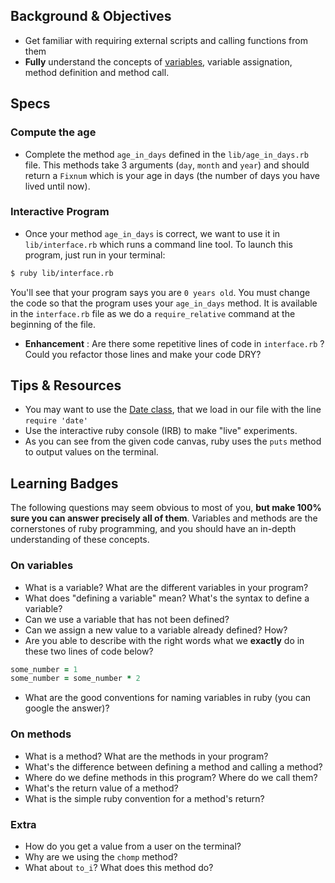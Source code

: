 ## Background & Objectives

- Get familiar with requiring external scripts and calling functions from them
- **Fully** understand the concepts of [variables](http://en.wikipedia.org/wiki/Program_variable), variable assignation, method definition and method call.

## Specs

### Compute the age
- Complete the method `age_in_days` defined in the `lib/age_in_days.rb` file. This methods take 3 arguments (`day`, `month` and `year`) and should return a `Fixnum` which is your age in days (the number of days you have lived until now).

### Interactive Program

- Once your method `age_in_days` is correct, we want to use it in `lib/interface.rb` which runs a command line tool. To launch this program, just run in your terminal:

```bash
$ ruby lib/interface.rb
```

You'll see that your program says you are `0 years old`. You must change the code so that the program uses your `age_in_days` method. It is available in the `interface.rb` file as we do a `require_relative` command at the beginning of the file.

- **Enhancement** : Are there some repetitive lines of code in `interface.rb` ? Could you refactor those lines and make your code DRY?

## Tips & Resources

- You may want to use the [Date class](http://www.ruby-doc.org/stdlib-2.2.0/libdoc/date/rdoc/Date.html), that we load in our file with the line `require 'date'`
- Use the interactive ruby console (IRB) to make "live" experiments.
- As you can see from the given code canvas, ruby uses the `puts` method to output values on the terminal.

## Learning Badges

The following questions may seem obvious to most of you, **but make 100% sure you can answer precisely all of them**. Variables and methods are the cornerstones of ruby programming, and you should have an in-depth understanding of these concepts.

### On variables

- What is a variable? What are the different variables in your program?
- What does "defining a variable" mean? What's the syntax to define a variable?
- Can we use a variable that has not been defined?
- Can we assign a new value to a variable already defined? How?
- Are you able to describe with the right words what we **exactly** do in these two lines of code below?

```ruby
some_number = 1
some_number = some_number * 2
```

- What are the good conventions for naming variables in ruby (you can google the answer)?

### On methods

- What is a method? What are the methods in your program?
- What's the difference between defining a method and calling a method?
- Where do we define methods in this program? Where do we call them?
- What's the return value of a method?
- What is the simple ruby convention for a method's return?

### Extra

- How do you get a value from a user on the terminal?
- Why are we using the `chomp` method?
- What about `to_i`? What does this method do?

